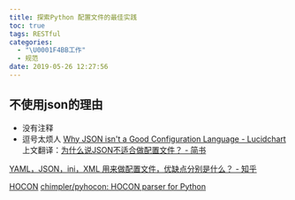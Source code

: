 ```yaml
---
title: 探索Python 配置文件的最佳实践
toc: true
tags: RESTful
categories:
  - "\U0001F4BB工作"
  - 规范
date: 2019-05-26 12:27:56
---
```

## 不使用json的理由
- 没有注释
- 逗号太烦人
[Why JSON isn't a Good Configuration Language - Lucidchart](https://www.lucidchart.com/techblog/2018/07/16/why-json-isnt-a-good-configuration-language/)
上文翻译：[为什么说JSON不适合做配置文件？ - 简书](https://www.jianshu.com/p/c69453777c4b)

[YAML，JSON，ini，XML 用来做配置文件，优缺点分别是什么？ - 知乎](https://www.zhihu.com/question/41253282)

[HOCON](https://www.zhihu.com/question/41253282/answer/119857880)
[chimpler/pyhocon: HOCON parser for Python](https://github.com/chimpler/pyhocon)
